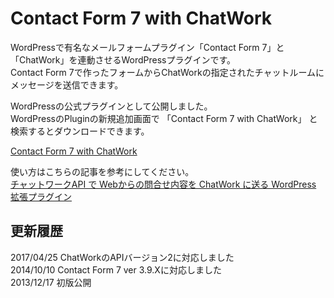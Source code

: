 Contact Form 7 with ChatWork
======================

WordPressで有名なメールフォームプラグイン「Contact Form 7」と「ChatWork」を連動させるWordPressプラグインです。  
Contact Form 7で作ったフォームからChatWorkの指定されたチャットルームにメッセージを送信できます。 

WordPressの公式プラグインとして公開しました。  
WordPressのPluginの新規追加画面で 「Contact Form 7 with ChatWork」 と検索するとダウンロードできます。  

[Contact Form 7 with ChatWork](https://wordpress.org/plugins/contact-form-7-with-chatwork/ "Contact Form 7 with ChatWork")  

使い方はこちらの記事を参考にしてください。  
[チャットワークAPI で Webからの問合せ内容を ChatWork に送る WordPress 拡張プラグイン](http://ykazu.com/memo/chatwork-api-contact-form-plugin/ "チャットワークAPI で Webからの問合せ内容を ChatWork に送る WordPress 拡張プラグイン")  

更新履歴
--------
2017/04/25 ChatWorkのAPIバージョン2に対応しました  
2014/10/10 Contact Form 7 ver 3.9.Xに対応しました  
2013/12/17 初版公開
